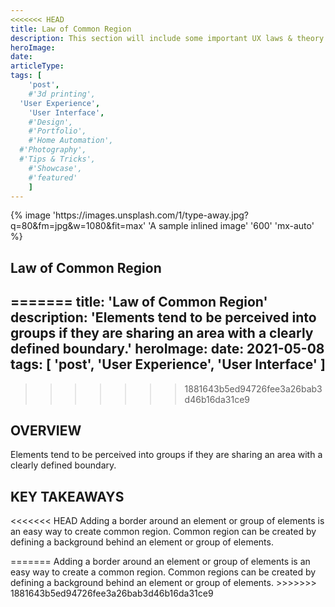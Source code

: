 ```yaml
---
<<<<<<< HEAD
title: Law of Common Region
description: This section will include some important UX laws & theory
heroImage:
date:
articleType:
tags: [
	'post',
	#'3d printing',
  'User Experience',
	'User Interface',
	#'Design',
	#'Portfolio',
	#'Home Automation',
  #'Photography',
  #'Tips & Tricks',
	#'Showcase',
	#'featured'
	]
---
```



<article>
{% image 'https://images.unsplash.com/1/type-away.jpg?q=80&fm=jpg&w=1080&fit=max' 'A sample inlined image' '600' 'mx-auto' %}

# Law of Common Region

=======
title: 'Law of Common Region'
description: 'Elements tend to be perceived into groups if they are sharing an area with a clearly defined boundary.'
heroImage:
date: 2021-05-08
tags: [
	'post',
  'User Experience',
	'User Interface'
	]
---

>>>>>>> 1881643b5ed94726fee3a26bab3d46b16da31ce9
## OVERVIEW

Elements tend to be perceived into groups if they are sharing an area with a clearly defined boundary.

## KEY TAKEAWAYS

<<<<<<< HEAD
Adding a border around an element or group of elements is an easy way to create common region. Common region can be created by defining a background behind an element or group of elements.

</article>
=======
Adding a border around an element or group of elements is an easy way to create a common region. Common regions can be created by defining a background behind an element or group of elements.
>>>>>>> 1881643b5ed94726fee3a26bab3d46b16da31ce9
